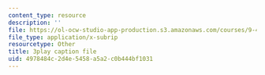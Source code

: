 ```yaml
---
content_type: resource
description: ''
file: https://ol-ocw-studio-app-production.s3.amazonaws.com/courses/9-40-introduction-to-neural-computation-spring-2018/4978484c2d4e5458a5a2c0b444bf1031_Hf1Ma9YkOMY.vtt
file_type: application/x-subrip
resourcetype: Other
title: 3play caption file
uid: 4978484c-2d4e-5458-a5a2-c0b444bf1031
---
```

